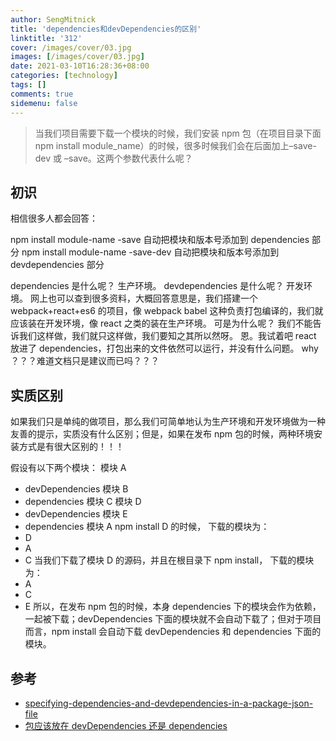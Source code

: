 ```yaml
---
author: SengMitnick
title: 'dependencies和devDependencies的区别'
linktitle: '312'
cover: /images/cover/03.jpg
images: [/images/cover/03.jpg]
date: 2021-03-10T16:28:36+08:00
categories: [technology]
tags: []
comments: true
sidemenu: false
---
```


> 当我们项目需要下载一个模块的时候，我们安装 npm 包（在项目目录下面 npm install module_name）的时候，很多时候我们会在后面加上–save-dev 或 –save。这两个参数代表什么呢？

## 初识

相信很多人都会回答：

npm install module-name -save 自动把模块和版本号添加到 dependencies 部分
npm install module-name -save-dev 自动把模块和版本号添加到 devdependencies 部分

dependencies 是什么呢？ 生产环境。
devdependencies 是什么呢？ 开发环境。
网上也可以查到很多资料，大概回答意思是，我们搭建一个 webpack+react+es6 的项目，像 webpack babel 这种负责打包编译的，我们就应该装在开发环境，像 react 之类的装在生产环境。
可是为什么呢？
我们不能告诉我们这样做，我们就只这样做，我们要知之其所以然呀。
恩。我试着吧 react 放进了 dependencies，打包出来的文件依然可以运行，并没有什么问题。
why ？？？难道文档只是建议而已吗？？？

## 实质区别

如果我们只是单纯的做项目，那么我们可简单地认为生产环境和开发环境做为一种友善的提示，实质没有什么区别；但是，如果在发布 npm 包的时候，两种环境安装方式是有很大区别的！！！

假设有以下两个模块：
模块 A

- devDependencies
  模块 B
- dependencies
  模块 C
  模块 D
- devDependencies
  模块 E
- dependencies
  模块 A
  npm install D 的时候， 下载的模块为：
- D
- A
- C
  当我们下载了模块 D 的源码，并且在根目录下 npm install， 下载的模块为：
- A
- C
- E
  所以，在发布 npm 包的时候，本身 dependencies 下的模块会作为依赖，一起被下载；devDependencies 下面的模块就不会自动下载了；但对于项目而言，npm install 会自动下载 devDependencies 和 dependencies 下面的模块。

## 参考

- [specifying-dependencies-and-devdependencies-in-a-package-json-file](https://docs.npmjs.com/specifying-dependencies-and-devdependencies-in-a-package-json-file)
- [包应该放在 devDependencies 还是 dependencies](https://guxinyan.github.io/2017/11/02/%E5%8C%85%E5%BA%94%E8%AF%A5%E6%94%BE%E5%9C%A8devDependencies%E8%BF%98%E6%98%AFdependencies/)
